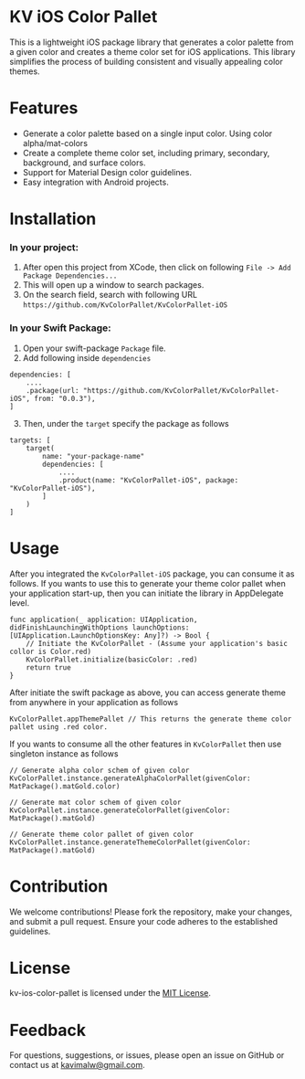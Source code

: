 # KV iOS Color Pallet

This is a lightweight iOS package library that generates a color palette from a given color and creates a theme color set for iOS applications. 
This library simplifies the process of building consistent and visually appealing color themes.

# Features
* Generate a color palette based on a single input color. Using color alpha/mat-colors
* Create a complete theme color set, including primary, secondary, background, and surface colors.
* Support for Material Design color guidelines.
* Easy integration with Android projects.

# Installation

### In your project:
1. After open this project from XCode, then click on following `File -> Add Package Dependencies...`
2. This will open up a window to search packages.
3. On the search field, search with following URL `https://github.com/KvColorPallet/KvColorPallet-iOS`

### In your Swift Package:
1. Open your swift-package `Package` file.
2. Add following inside `dependencies`
```
dependencies: [
    ....
    .package(url: "https://github.com/KvColorPallet/KvColorPallet-iOS", from: "0.0.3"),
]
```

3. Then, under the `target` specify the package as follows
```
targets: [
    target(
        name: "your-package-name"
        dependencies: [
            ....
            .product(name: "KvColorPallet-iOS", package: "KvColorPallet-iOS"),
        ]
    )
]
```

# Usage
After you integrated the `KvColorPallet-iOS` package, you can consume it as follows.
If you wants to use this to generate your theme color pallet when your application start-up, then you can initiate the library in AppDelegate level.
```
func application(_ application: UIApplication, didFinishLaunchingWithOptions launchOptions: [UIApplication.LaunchOptionsKey: Any]?) -> Bool {
    // Initiate the KvColorPallet - (Assume your application's basic collor is Color.red)
    KvColorPallet.initialize(basicColor: .red)
    return true
}
```
After initiate the swift package as above, you can access generate theme from anywhere in your application as follows
```
KvColorPallet.appThemePallet // This returns the generate theme color pallet using .red color.
```

If you wants to consume all the other features in `KvColorPallet` then use singleton instance as follows
```
// Generate alpha color schem of given color
KvColorPallet.instance.generateAlphaColorPallet(givenColor: MatPackage().matGold.color)

// Generate mat color schem of given color
KvColorPallet.instance.generateColorPallet(givenColor: MatPackage().matGold)

// Generate theme color pallet of given color
KvColorPallet.instance.generateThemeColorPallet(givenColor: MatPackage().matGold)
```

# Contribution
We welcome contributions! Please fork the repository, make your changes, and submit a pull request. Ensure your code adheres to the established guidelines.

# License
kv-ios-color-pallet is licensed under the [MIT License](https://github.com/KvColorPallet/KvColorPallet-iOS/blob/main/LICENSE).

# Feedback
For questions, suggestions, or issues, please open an issue on GitHub or contact us at kavimalw@gmail.com.


